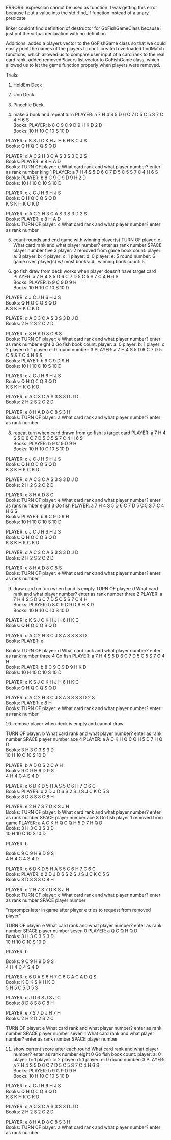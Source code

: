ERRORS:
expression cannot be used as function. I was getting this error because I put a value into the std::find_if function instead of a unary predicate

linker couldnt find definition of destructor for GoFishGameClass because i just put the virtual declaration with no definition

Additions:
added a players vector to the GoFishGame class so that we could easily print the names of the players to cout.
created overloaded findMatch functions, which allowed us to compare user input of a card rank to the real card rank.
added removedPlayers list vector to GoFishGame class, which allowed us to let the game function properly when players were removed.

Trials:

1. HoldEm Deck

2. Uno Deck

3. Pinochle Deck

4. make a book and repeat turn
   PLAYER: a
   7 H 4 S 5 D 6 C 7 D 5 C 5 S 7 C 4 H 6 S  
   Books:
   PLAYER: b
   8 C 9 C 9 D 9 H K D 2 D  
   Books: 10 H 10 C 10 S 10 D

PLAYER: c
K S J C K H J H 6 H K C J S  
Books: Q H Q C Q S Q D

PLAYER: d
A C 2 H 3 C A S 3 S 3 D 2 S  
Books:
PLAYER: e
8 H A D  
Books:
TURN OF player: c
What card rank and what player number? enter as rank number
king 1
PLAYER: a
7 H 4 S 5 D 6 C 7 D 5 C 5 S 7 C 4 H 6 S  
Books:
PLAYER: b
8 C 9 C 9 D 9 H 2 D  
Books: 10 H 10 C 10 S 10 D

PLAYER: c
J C J H 6 H J S  
Books: Q H Q C Q S Q D  
K S K H K C K D

PLAYER: d
A C 2 H 3 C A S 3 S 3 D 2 S  
Books:
PLAYER: e
8 H A D  
Books:
TURN OF player: c
What card rank and what player number? enter as rank number

5. count rounds and end game with winning player(s)
   TURN OF player: c
   What card rank and what player number? enter as rank number SPACE player number
   five 3
   player: 2 removed from game
   book count: player: a: 3
   player: b: 4
   player: c: 1
   player: d: 0
   player: e: 5
   round number: 6
   game over. player(s) w/ most books:
   4 , winning book count: 5

6. go fish draw from deck works when player doesn't have target card
   PLAYER: a
   7 H 4 S 5 D 6 C 7 D 5 C 5 S 7 C 4 H 6 S  
   Books:
   PLAYER: b
   9 C 9 D 9 H  
   Books: 10 H 10 C 10 S 10 D

PLAYER: c
J C J H 6 H J S  
Books: Q H Q C Q S Q D  
K S K H K C K D

PLAYER: d
A C 3 C A S 3 S 3 D J D  
Books: 2 H 2 S 2 C 2 D

PLAYER: e
8 H A D 8 C 8 S  
Books:
TURN OF player: e
What card rank and what player number? enter as rank number
eight 0
Go fish
book count: player: a: 0
player: b: 1
player: c: 2
player: d: 1
player: e: 0
round number: 3
PLAYER: a
7 H 4 S 5 D 6 C 7 D 5 C 5 S 7 C 4 H 6 S  
Books:
PLAYER: b
9 C 9 D 9 H  
Books: 10 H 10 C 10 S 10 D

PLAYER: c
J C J H 6 H J S  
Books: Q H Q C Q S Q D  
K S K H K C K D

PLAYER: d
A C 3 C A S 3 S 3 D J D  
Books: 2 H 2 S 2 C 2 D

PLAYER: e
8 H A D 8 C 8 S 3 H  
Books:
TURN OF player: a
What card rank and what player number? enter as rank number

8. repeat turn when card drawn from go fish is target card
   PLAYER: a
   7 H 4 S 5 D 6 C 7 D 5 C 5 S 7 C 4 H 6 S  
   Books:
   PLAYER: b
   9 C 9 D 9 H  
   Books: 10 H 10 C 10 S 10 D

PLAYER: c
J C J H 6 H J S  
Books: Q H Q C Q S Q D  
K S K H K C K D

PLAYER: d
A C 3 C A S 3 S 3 D J D  
Books: 2 H 2 S 2 C 2 D

PLAYER: e
8 H A D 8 C  
Books:
TURN OF player: e
What card rank and what player number? enter as rank number
eight 3
Go fish
PLAYER: a
7 H 4 S 5 D 6 C 7 D 5 C 5 S 7 C 4 H 6 S  
Books:
PLAYER: b
9 C 9 D 9 H  
Books: 10 H 10 C 10 S 10 D

PLAYER: c
J C J H 6 H J S  
Books: Q H Q C Q S Q D  
K S K H K C K D

PLAYER: d
A C 3 C A S 3 S 3 D J D  
Books: 2 H 2 S 2 C 2 D

PLAYER: e
8 H A D 8 C 8 S  
Books:
TURN OF player: e
What card rank and what player number? enter as rank number

9. draw card on turn when hand is empty
   TURN OF player: d
   What card rank and what player number? enter as rank number
   three 2
   PLAYER: a
   7 H 4 S 5 D 6 C 7 D 5 C 5 S 7 C 4 H  
   Books:
   PLAYER: b
   8 C 9 C 9 D 9 H K D  
   Books: 10 H 10 C 10 S 10 D

PLAYER: c
K S J C K H J H 6 H K C  
Books: Q H Q C Q S Q D

PLAYER: d
A C 2 H 3 C J S A S 3 S 3 D  
Books:
PLAYER: e

Books:
TURN OF player: d
What card rank and what player number? enter as rank number
three 4
Go fish
PLAYER: a
7 H 4 S 5 D 6 C 7 D 5 C 5 S 7 C 4 H  
Books:
PLAYER: b
8 C 9 C 9 D 9 H K D  
Books: 10 H 10 C 10 S 10 D

PLAYER: c
K S J C K H J H 6 H K C  
Books: Q H Q C Q S Q D

PLAYER: d
A C 2 H 3 C J S A S 3 S 3 D 2 S  
Books:
PLAYER: e
8 H  
Books:
TURN OF player: e
What card rank and what player number? enter as rank number

10. remove player when deck is empty and cannot draw.

TURN OF player: b
What card rank and what player number? enter as rank number SPACE player number
ace 4
PLAYER: a
A C K H Q C Q H 5 D 7 H Q D  
Books: 3 H 3 C 3 S 3 D  
10 H 10 C 10 S 10 D

PLAYER: b
A D Q S 2 C A H  
Books: 9 C 9 H 9 D 9 S  
4 H 4 C 4 S 4 D

PLAYER: c
6 D K D 5 H A S 5 C 6 H 7 C 6 C  
Books:
PLAYER: d
2 D J D 6 S 2 S J S J C K C 5 S  
Books: 8 D 8 S 8 C 8 H

PLAYER: e
2 H 7 S 7 D K S J H  
Books:
TURN OF player: b
What card rank and what player number? enter as rank number SPACE player number
ace 3
Go fish
player 1 removed from game
PLAYER: a
A C K H Q C Q H 5 D 7 H Q D  
Books: 3 H 3 C 3 S 3 D  
10 H 10 C 10 S 10 D

PLAYER: b

Books: 9 C 9 H 9 D 9 S  
4 H 4 C 4 S 4 D

PLAYER: c
6 D K D 5 H A S 5 C 6 H 7 C 6 C  
Books:
PLAYER: d
2 D J D 6 S 2 S J S J C K C 5 S  
Books: 8 D 8 S 8 C 8 H

PLAYER: e
2 H 7 S 7 D K S J H  
Books:
TURN OF player: c
What card rank and what player number? enter as rank number SPACE player number

"reprompts later in game after player e tries to request from removed player"

TURN OF player: e
What card rank and what player number? enter as rank number SPACE player number
seven 0
PLAYER: a
Q C Q H Q D  
Books: 3 H 3 C 3 S 3 D  
10 H 10 C 10 S 10 D

PLAYER: b

Books: 9 C 9 H 9 D 9 S  
4 H 4 C 4 S 4 D

PLAYER: c
6 D A S 6 H 7 C 6 C A C A D Q S  
Books: K D K S K H K C  
5 H 5 C 5 D 5 S

PLAYER: d
J D 6 S J S J C  
Books: 8 D 8 S 8 C 8 H

PLAYER: e
7 S 7 D J H 7 H  
Books: 2 H 2 D 2 S 2 C

TURN OF player: e
What card rank and what player number? enter as rank number SPACE player number
seven 1
What card rank and what player number? enter as rank number SPACE player number

11. show current score after each round
    What card rank and what player number? enter as rank number
    eight 0
    Go fish
    book count: player: a: 0
    player: b: 1
    player: c: 2
    player: d: 1
    player: e: 0
    round number: 3
    PLAYER: a
    7 H 4 S 5 D 6 C 7 D 5 C 5 S 7 C 4 H 6 S  
    Books:
    PLAYER: b
    9 C 9 D 9 H  
    Books: 10 H 10 C 10 S 10 D

PLAYER: c
J C J H 6 H J S  
Books: Q H Q C Q S Q D  
K S K H K C K D

PLAYER: d
A C 3 C A S 3 S 3 D J D  
Books: 2 H 2 S 2 C 2 D

PLAYER: e
8 H A D 8 C 8 S 3 H  
Books:
TURN OF player: a
What card rank and what player number? enter as rank number
